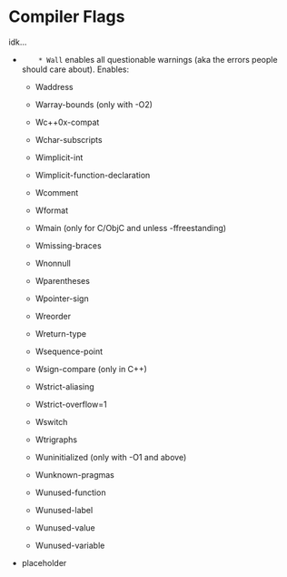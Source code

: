 # Compiler Flags

idk...

* `    * Wall` enables all questionable warnings (aka the errors people should care about). Enables:

    * Waddress

    * Warray-bounds (only with -O2)

    * Wc++0x-compat

    * Wchar-subscripts

    * Wimplicit-int

    * Wimplicit-function-declaration

    * Wcomment

    * Wformat 

    * Wmain (only for C/ObjC and unless -ffreestanding)

    * Wmissing-braces

    * Wnonnull

    * Wparentheses

    * Wpointer-sign

    * Wreorder 

    * Wreturn-type

    * Wsequence-point

    * Wsign-compare (only in C++)

    * Wstrict-aliasing

    * Wstrict-overflow=1

    * Wswitch

    * Wtrigraphs

    * Wuninitialized (only with -O1 and above)

    * Wunknown-pragmas

    * Wunused-function

    * Wunused-label

    * Wunused-value

    * Wunused-variable

- placeholder
